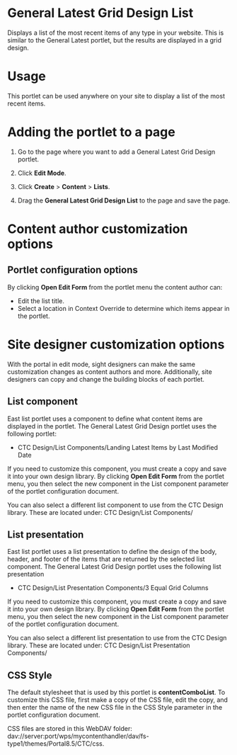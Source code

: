 # General Latest Grid Design List

Displays a list of the most recent items of any type in your website. This is similar to the General Latest portlet, but the results are displayed in a grid design.


# Usage

This portlet can be used anywhere on your site to display a list of the most recent items.

# Adding the portlet to a page

1.  Go to the page where you want to add a General Latest Grid Design portlet.

2.  Click **Edit Mode**.

3.  Click **Create** \> **Content** \> **Lists**.

4.  Drag the **General Latest Grid Design List** to the page and save the page.


# Content author customization options

## Portlet configuration options

By clicking **Open Edit Form** from the portlet menu the content author can:

-   Edit the list title.
-   Select a location in Context Override to determine which items appear in the portlet.

# Site designer customization options

With the portal in edit mode, sight designers can make the same customization changes as content authors and more. Additionally, site designers can copy and change the building blocks of each portlet.

## List component

East list portlet uses a component to define what content items are displayed in the portlet. The General Latest Grid Design portlet uses the following portlet:

-   CTC Design/List Components/Landing Latest Items by Last Modified Date

If you need to customize this component, you must create a copy and save it into your own design library. By clicking **Open Edit Form** from the portlet menu, you then select the new component in the List component parameter of the portlet configuration document.

You can also select a different list component to use from the CTC Design library. These are located under: CTC Design/List Components/

## List presentation

East list portlet uses a list presentation to define the design of the body, header, and footer of the items that are returned by the selected list component. The General Latest Grid Design portlet uses the following list presentation

-   CTC Design/List Presentation Components/3 Equal Grid Columns

If you need to customize this component, you must create a copy and save it into your own design library. By clicking **Open Edit Form** from the portlet menu, you then select the new component in the List component parameter of the portlet configuration document.

You can also select a different list presentation to use from the CTC Design library. These are located under: CTC Design/List Presentation Components/

## CSS Style

The default stylesheet that is used by this portlet is **contentComboList**. To customize this CSS file, first make a copy of the CSS file, edit the copy, and then enter the name of the new CSS file in the CSS Style parameter in the portlet configuration document.

CSS files are stored in this WebDAV folder: dav://server:port/wps/mycontenthandler/dav/fs-type1/themes/Portal8.5/CTC/css.

